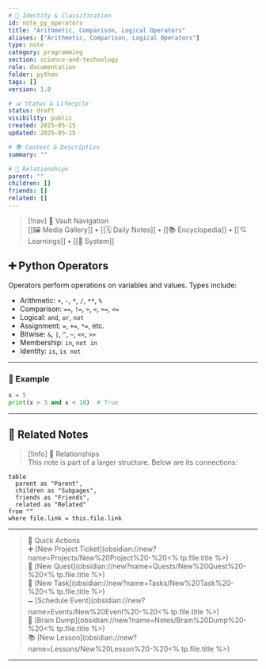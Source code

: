 ```yaml
---
# 📄 Identity & Classification
id: note_py_operators
title: "Arithmetic, Comparison, Logical Operators"
aliases: ["Arithmetic, Comparison, Logical Operators"]
type: note
category: programming
section: science-and-technology
role: documentation
folder: python
tags: []
version: 1.0

# 📊 Status & Lifecycle
status: draft
visibility: public
created: 2025-05-15
updated: 2025-05-15

# 📚 Context & Description
summary: ""

# 🧱 Relationships
parent: ""
children: []
friends: []
related: []
---
```



> [!nav] 🧱 Vault Navigation  
> [[🖼 Media Gallery]] • [[🗓 Daily Notes]] • [[📚 Encyclopedia]] • [[💘 Learnings]] • [[🧠 System]]

## ➕ Python Operators

Operators perform operations on variables and values. Types include:

- Arithmetic: `+`, `-`, `*`, `/`, `**`, `%`
- Comparison: `==`, `!=`, `>`, `<`, `>=`, `<=`
- Logical: `and`, `or`, `not`
- Assignment: `=`, `+=`, `*=`, etc.
- Bitwise: `&`, `|`, `^`, `~`, `<<`, `>>`
- Membership: `in`, `not in`
- Identity: `is`, `is not`

---

### 🧪 Example

```python
x = 5
print(x > 3 and x < 10)  # True
```


---

## 🔗 Related Notes

> [!info] 🧠 Relationships  
> This note is part of a larger structure. Below are its connections:

```dataview
table
  parent as "Parent",
  children as "Subpages",
  friends as "Friends",
  related as "Related"
from ""
where file.link = this.file.link
```


---

> 🌛 Quick Actions  
> ➕ [New Project Ticket](obsidian://new?name=Projects/New%20Project%20-%20<% tp.file.title %>)  
> 🌹 [New Quest](obsidian://new?name=Quests/New%20Quest%20-%20<% tp.file.title %>)  
> 🎯 [New Task](obsidian://new?name=Tasks/New%20Task%20-%20<% tp.file.title %>)  
> 🗕 [Schedule Event](obsidian://new?name=Events/New%20Event%20-%20<% tp.file.title %>)  
> 📝 [Brain Dump](obsidian://new?name=Notes/Brain%20Dump%20-%20<% tp.file.title %>)  
> 📚 [New Lesson](obsidian://new?name=Lessons/New%20Lesson%20-%20<% tp.file.title %>)

---